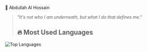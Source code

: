 🦇 Abdullah Al Hossain  

> _"It's not who I am underneath, but what I do that defines me."_
> ## 🔥 Most Used Languages  
![Top Languages](https://github-readme-stats.vercel.app/api/top-langs/?username=pobontcs&layout=compact&theme=dark)  


